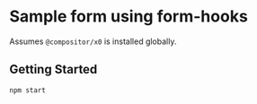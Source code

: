 # Sample form using form-hooks

Assumes `@compositor/x0` is installed globally.

## Getting Started

```bash
npm start
```
